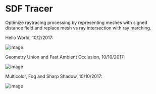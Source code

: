 # SDF Tracer

Optimize raytracing processing by representing meshes with signed distance field and replace mesh vs ray intersection with ray marching.

Hello World, 10/2/2017:

![image](https://user-images.githubusercontent.com/16845654/31110981-9f9f143e-a7bf-11e7-9784-8bdac133c1f4.png)

Geometry Union and Fast Ambient Occlusion, 10/10/2017:

![image](https://user-images.githubusercontent.com/16845654/31416715-de25ac92-addf-11e7-9063-6e76f776aa30.png)

Multicolor, Fog and Sharp Shadow, 10/10/2017:

![image](https://user-images.githubusercontent.com/16845654/31423429-947f31ce-ae09-11e7-82f7-6eeee37b488a.png)
